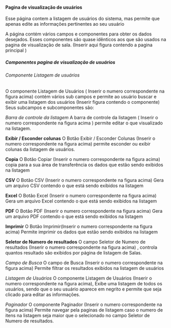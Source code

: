 #### Pagina de visualização de usuários
Esse página contem a listagem de usuários do sistema, mas permite que apenas edite as informações pertinentes ao seu usuário

A página contém vários  campos e componentes para obter os dados desejados.
Esses componentes são  quase idênticos aos que são usados na pagina de visualização de sala.
(Inserir aqui figura contendo a pagina principal )

##### Componentes pagina de visualização de usuários

###### Componente Listagem de usuários
O componente Listagem de Usuários ( Inserir o numero correspondente na figura acima) contém vários sub campos e permite ao usuário buscar e exibir uma listagem dos usuários
(Inserir figura contendo o componente)
Seus subcampos  e subcomponentes são:

*Barra de controle da listagem*
A barra de controle da listagem  ( Inserir o numero correspondente na figura acima ) permite editar o que visualizado na listagem.

**Exibir / Esconder colunas** 
O Botão Exibir / Esconder Colunas  (Inserir o numero correspondente na figura acima) permite esconder ou exibir colunas da listagem de usuários.

**Copia**
O Botão Copiar  (Inserir o numero correspondente na figura acima) copia para a sua área de transferência os dados que estão sendo exibidos na listagem

**CSV**
O Botão CSV  (Inserir o numero correspondente na figura acima)  Gera um arquivo CSV contendo o que está sendo exibidos na listagem

**Excel**
O Botão Excel  (Inserir o numero correspondente na figura acima)  Gera um arquivo Excel contendo o que está sendo exibidos na listagem

**PDF**
O Botão PDF  (Inserir o numero correspondente na figura acima)  Gera um arquivo PDF contendo o que está sendo exibidos na listagem

**Imprimir**
O Botão Imprimir(Inserir o numero correspondente na figura acima)  Permite imprimir os dados que estão sendo exibidos na listagem

**Seletor de Numero de resultados**
O campo Seletor de Numero de resultados  (Inserir o numero correspondente na figura acima) , controla quantos resultado são exibidos por página de listagem de Salas.

*Campo de Busca*
O campo de Busca  (Inserir o numero correspondente na figura acima)  Permite filtrar os resultados exibidos na listagem de usuários

*Listagem de Usuários*
O componente Listagem de Usuários (Inserir o numero correspondente na figura acima), Exibe uma listagem de todos os usuários, sendo que o seu usuário aparece em negrito e permite que seja clicado para editar as informações.

*Paginador*
O componente Paginador (Inserir o numero correspondente na figura acima)  Permite navegar pela paginas de listagem caso o numero de itens na listagem seja maior que o selecionado no campo  Seletor de Numero de resultados.